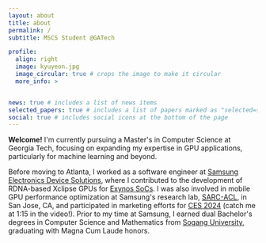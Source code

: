 ```yaml
---
layout: about
title: about
permalink: /
subtitle: MSCS Student @GATech

profile:
  align: right
  image: kyuyeon.jpg
  image_circular: true # crops the image to make it circular
  more_info: >


news: true # includes a list of news items
selected_papers: true # includes a list of papers marked as "selected={true}"
social: true # includes social icons at the bottom of the page
---
```


**Welcome!**
I'm currently pursuing a Master's in Computer Science at Georgia Tech, focusing on expanding my expertise in GPU applications, particularly for machine learning and beyond.

Before moving to Atlanta, I worked as a software engineer at [Samsung Electronics Device Solutions](https://www.samsung.com/us/about-us/our-business/device-solutions/), where I contributed to the development of RDNA-based Xclipse GPUs for [Exynos SoCs](https://semiconductor.samsung.com/processor/mobile-processor/exynos-2400/). I was also involved in mobile GPU performance optimization at Samsung's research lab, [SARC-ACL](https://semiconductor.samsung.com/us/about-us/us-office/us-r-and-d-labs/computing-lab-sarc-acl/), in San Jose, CA, and participated in marketing efforts for [CES 2024](https://semiconductor.samsung.com/us/events/ces-2024/) (catch me at 1:15 in the video!). Prior to my time at Samsung, I earned dual Bachelor's degrees in Computer Science and Mathematics from [Sogang University](https://www.sogang.ac.kr/), graduating with Magna Cum Laude honors.
